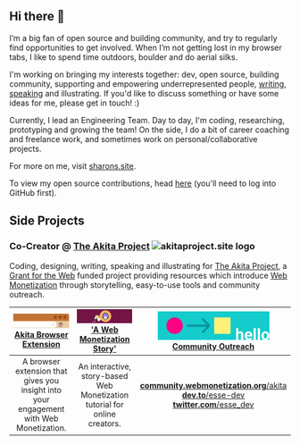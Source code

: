 ## Hi there 👋

I’m a big fan of open source and building community, and try to regularly find opportunities to get involved. When I’m not getting lost in my browser tabs, I like to spend time outdoors, boulder and do aerial silks.

I'm working on bringing my interests together: dev, open source, building community, supporting and empowering underrepresented people, [writing](https://blog.sharons.site), [speaking](https://sharons.site/speaking) and illustrating. If you'd like to discuss something or have some ideas for me, please get in touch! :)

Currently, I lead an Engineering Team. Day to day, I'm coding, researching, prototyping and growing the team! On the side, I do a bit of career coaching and freelance work, and sometimes work on personal/collaborative projects.

For more on me, visit [sharons.site](https://sharons.site/).

To view my open source contributions, head [here](https://github.com/issues?q=author%3Asharon-wang+is%3Apublic) (you'll need to log into GitHub first).

## Side Projects
### Co-Creator @ [The Akita Project](https://akitaproject.site) <img src="https://github.com/esse-dev/akita/raw/master/assets/icons/icon_64x64.png" alt="akitaproject.site logo" width="32"/>
Coding, designing, writing, speaking and illustrating for [The Akita Project](https://akitaproject.site), a [Grant for the Web](https://www.grantfortheweb.org/) funded project providing resources which introduce [Web Monetization](https://webmonetization.org) through storytelling, easy-to-use tools and community outreach.

| <img src="https://github.com/esse-dev/akita-project-site/raw/main/assets/banner1_browser_extension.svg" alt="Akita Extension banner" width="200"/><br>[Akita Browser Extension](https://github.com/esse-dev/akita) | <img src="https://github.com/esse-dev/akita-project-site/raw/main/assets/banner2_a_web_monetization_story.svg" alt="'A Web Monetization Story' banner" width="200"/><br>['A Web Monetization Story'](https://esse-dev.github.io/a-web-monetization-story/) | <img src="https://github.com/esse-dev/akita-project-site/raw/main/assets/banner3_outreach.svg" alt="Akita Outreach banner" width="200"/><br>[Community Outreach](https://akitaproject.site/#community-outreach) |
| :-------------: |:-------------:| :-------------: |
| A browser extension that gives you insight into your engagement with Web Monetization. | An interactive, story-based Web Monetization tutorial for online creators. | [**community.webmonetization.org**/akita](https://community.webmonetization.org/akita)<br>[**dev.to**/esse-dev](https://dev.to/esse-dev)<br>[**twitter.com**/esse_dev](https://twitter.com/esse_dev) |
